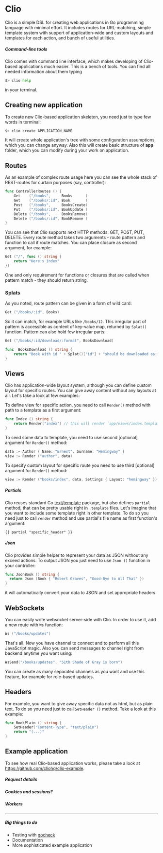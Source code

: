 # Clio


Clio is a simple DSL for creating web applications in Go programming language with minimal effort. It includes routes for URL-matching, simple template system with support of application-wide and custom layouts and templates for each action, and bunch of useful utilities.


##### Command-line tools

Clio comes with command line interface, which makes developing of Clio-based applications much easier. This is a bench of tools. You can find all needed information about them typing 

``` bash
$> clio help
```
in your terminal.

## Creating new application

To create new Clio-based application skeleton, you need just to type few words in terminal:

``` bash
$> clio create APPLICATION_NAME
```

It will create whole application's tree with some configuration assumptions, which you can change anyway. Also this will create basic structure of __app__ folder, which you can modify during your work on application.


## Routes

As an example of complex route usage here you can see the whole stack of REST-routes for curtain purposes (say, controller):

``` go
func ControllerRoutes () {
    Get    ("/books",     Books      )
    Get    ("/books/:id", Book       )
    Post   ("/books",     BooksCreate)
    Put    ("/books/:id", BookUpdate )
    Delete ("/books",     BooksRemove)
    Delete ("/books/:id", BookRemove )
}
```

You can see that Clio supports next HTTP methods: GET, POST, PUT, DELETE. 
Every route method takes two arguments - route pattern and function to call if route matches. You can place closure as second argument, for example:

``` go
Get ("/", func () string {
    return "Here's index"
})
```

One and only requirement for functions or closures that are called when pattern match - they should return string. 


### Splats

As you noted, route pattern can be given in a form of wild card:

``` go
Get ("/books/:id", Books)
```

So it can match, for example URLs like `/books/12`. This irregular part of pattern is accessible as content of key-value map, returned by `Splat()` function.
Pattern can also hold few irregular parts:

``` go
Get ("/books/:id/download/:format", BooksDownload)

func  BooksDownload () string {
    return "Book with id " + Splat()["id"] + "should be downloaded as: " + Splat()["format"]
}
```


## Views

Clio has application-wide layout system, although you can define custom layout for specific routes. You can give away content without any layouts at all. Let's take a look at few examples:

To define view for specific action, you need to call `Render()` method with path to a template as a first argument:

``` go
func Index () string {
    return Render("index") // this will render `app/views/index.template` file
}
```

To send some data to template, you need to use second [optional] argument for `Render()` method:

``` go
data := Author { Name: "Ernest", Surname: "Hemingway" }
view := Render ("author", data)
```

To specify custom layout for specific route you need to use third [optional] argument for `Render()` method:

```go
view := Render ("books/index", data, Settings { Layout: "hemingway" })
```

##### Partials

Clio reuses standard Go [text/template](http://golang.org/pkg/text/template/) package, but also defines `partial` method, that can be pretty usable right in `.template` files. Let's imagine that you want to include some template right in other template. To do so you need just to call `render` method and use partial's file name as first function's argument:

``` template
{{ partial "specific_header" }}
```

##### Json

Clio provides simple helper to represent your data as JSON without any exceed actions. To output JSON you just need to use `Json ()` function in your controller:

``` go
func JsonBook () string {
  return Json (Book { "Robert Graves", "Good-Bye to All That" })
}
```

it will automatically convert your data to JSON and set appropriate headers.

## WebSockets

You can easily write websocket server-side with Clio. In order to use it, add a new route with `Ws` function:

```go
Ws ("/books/updates")
```

That's all. Now you have channel to connect and to perform all this JavaScript magic.
Also you can send messages to channel right from backend anytime you want using:

```go
WsSend("/books/updates", "51th Shade of Gray is born")
```

You can create as many separated channels as you want and use this feature, for example for role-based updates.


## Headers

For example, you want to give away specific data not as html, but as plain text. To do so you need just to call `SetHeader ()` method. Take a look at this example:

``` go
func BookPlain () string {
    SetHeader("Content-Type", "text/plain")
    return "(...)"
}
```

## Example application

To see how real Clio-based application works, please take a look at https://github.com/cliohq/clio-example.

##### Request details
##### Cookies and sessions?
##### Workers

---

##### Big things to do

- Testing with [gocheck](http://labix.org/gocheck)
- Documentation
- More sophisticated example application
